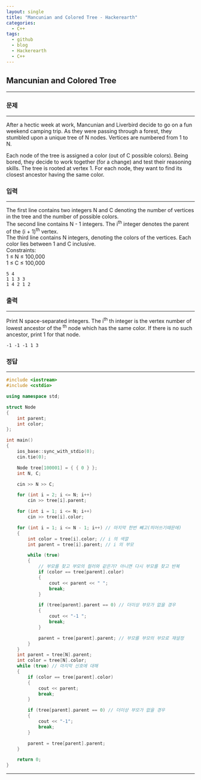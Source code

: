 ```yaml
---
layout: single
title: "Mancunian and Colored Tree - Hackerearth"
categories:
  - C++
tags:
  - github
  - blog
  - Hackerearth
  - C++
---
```

## **Mancunian and Colored Tree**
---

### 문제
---
After a hectic week at work, Mancunian and Liverbird decide to go on a fun weekend camping trip. As they were passing through a forest, they stumbled upon a unique tree of N nodes. Vertices are numbered from 1 to N.  

Each node of the tree is assigned a color (out of C possible colors). Being bored, they decide to work together (for a change) and test their reasoning skills. The tree is rooted at vertex 1. For each node, they want to find its closest ancestor having the same color.  

### 입력
---
The first line contains two integers N and C denoting the number of vertices in the tree and the number of possible colors.  
The second line contains N - 1 integers. The i<sup>th</sup> integer denotes the parent of the (i + 1)<sup>th</sup> vertex.  
The third line contains N integers, denoting the colors of the vertices. Each color lies between 1 and C inclusive.  
Constraints:  
1 ≤ N ≤ 100,000   
1 ≤ C ≤ 100,000   

```
5 4
1 1 3 3
1 4 2 1 2
```

### 출력
---
Print N space-separated integers. The i<sup>th</sup> th integer is the vertex number of lowest ancestor of the <sup>th</sup> node which has the same color. If there is no such ancestor, print 1 for that node.  
```
-1 -1 -1 1 3
```

### 정답
---
```c++
#include <iostream>
#include <cstdio>

using namespace std;

struct Node
{
	int parent;
	int color;
};

int main()
{
	ios_base::sync_with_stdio(0);
	cin.tie(0);

	Node tree[100001] = { { 0 } };
	int N, C;

	cin >> N >> C;

	for (int i = 2; i <= N; i++)
		cin >> tree[i].parent;

	for (int i = 1; i <= N; i++)
		cin >> tree[i].color;

	for (int i = 1; i <= N - 1; i++) // 마지막 한번 뺴고(띄어쓰기때문에)
	{
		int color = tree[i].color; // i 의 색깔
		int parent = tree[i].parent; // i 의 부모

		while (true)
		{
			// 부모를 찾고 부모의 컬러와 같은가? 아니면 다시 부모를 찾고 반복
			if (color == tree[parent].color)
			{
				cout << parent << " ";
				break;
			}

			if (tree[parent].parent == 0) // 더이상 부모가 없을 경우
			{
				cout << "-1 ";
				break;
			}

			parent = tree[parent].parent; // 부모를 부모의 부모로 재설정
		}
	}
	int parent = tree[N].parent;
	int color = tree[N].color;
	while (true) // 마지막 신호에 대해
	{
		if (color == tree[parent].color)
		{
			cout << parent;
			break;
		}

		if (tree[parent].parent == 0) // 더이상 부모가 없을 경우
		{
			cout << "-1";
			break;
		}

		parent = tree[parent].parent;
	}

	return 0;
}
```

---
